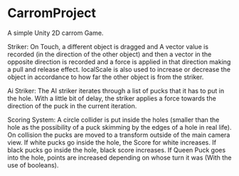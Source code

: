 # CarromProject

A simple Unity 2D carrom Game.


Striker: On Touch, a different object is dragged and A vector value is recorded (in the direction of the other object) and then a vector in the opposite direction is recorded and a force is applied in that direction making a pull and release effect. localScale is also used to increase or decrease the object in accordance to how far the other object is from the striker.

Ai Striker: The AI striker iterates through a list of pucks that it has to put in the hole. With a little bit of delay, the striker applies a force towards the direction of the puck in the current iteration. 

Scoring System:  A circle collider is put inside the holes (smaller than the hole as the possibility of a puck skimming by the edges of a hole in real life). On collision the pucks are moved to a transform outside of the main camera view. If white pucks go inside the hole, the Score for white increases. If black pucks go inside the hole, black score increases. If Queen Puck goes into the hole, points are increased depending on whose turn it was (With the use of booleans).
